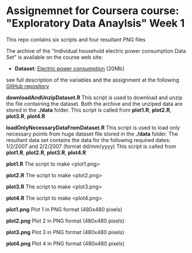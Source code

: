 # Assignemnet for Coursera course: "Exploratory Data Anaylsis" Week 1

This repo contains six scripts and four resultant PNG files

The archive of the "Individual household electric power consumption Data Set"
is available on the course web site:
* <b>Dataset</b>: <a href="https://d396qusza40orc.cloudfront.net/exdata%2Fdata%2Fhousehold_power_consumption.zip">Electric power consumption</a> [20Mb]

see full description of the variables and the assignment at the following
<a href="https://github.com/rdpeng/ExData_Plotting1">GitHub repository</a>

**downloadAndUnzipDataset.R**
This script is used to download and unzip the file containing the dataset. Both the archive and the unziped data are stored in the **./data** folder.
This script is called from **plot1.R**, **plot2.R**, **plot3.R**, **plot4.R**

**loadOnlyNecessaryDataFromDataset.R**
This script is used to load only necessary points from huge dataset file stored in the **./data** folder. 
The resultant data set contains the data for the following required dates:
1/2/2007 and 2/2/2007 (format dd/mm/yyyy)
This script is called from **plot1.R**, **plot2.R**, **plot3.R**, **plot4.R**

**plot1.R**
The script to make <plot1.png> 

**plot2.R**
The script to make <plot2.png> 

**plot3.R**
The script to make <plot3.png> 

**plot4.R**
The script to make <plot4.png> 

**plot1.png**
Plot 1 in PNG format (480x480 pixels)

**plot2.png**
Plot 2 in PNG format (480x480 pixels)

**plot3.png**
Plot 3 in PNG format (480x480 pixels)

**plot4.png**
Plot 4 in PNG format (480x480 pixels)
